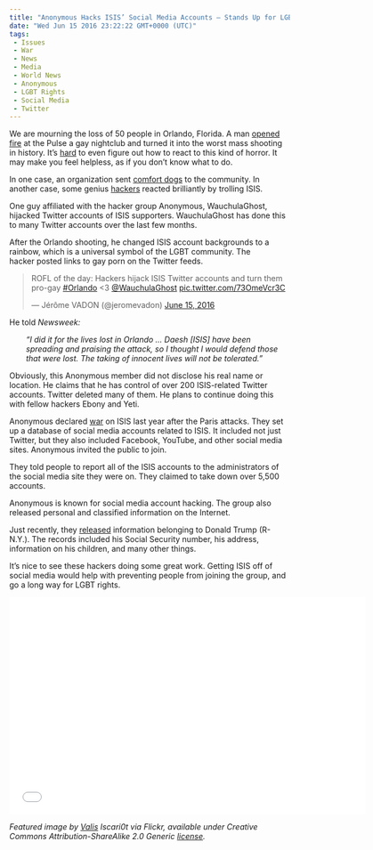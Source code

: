 ```yaml
---
title: "Anonymous Hacks ISIS’ Social Media Accounts – Stands Up for LGBT Rights (VIDEO)"
date: "Wed Jun 15 2016 23:22:22 GMT+0000 (UTC)"
tags: 
 - Issues
 - War
 - News
 - Media
 - World News
 - Anonymous
 - LGBT Rights
 - Social Media
 - Twitter
---
```

<p><!-- Quick Adsense WordPress Plugin: http://quicksense.net/ --></p><p>We are mourning the loss of 50&#xA0;people in Orlando, Florida. A man <a href="http://www.liberalamerica.org/2016/06/12/50-confirmed-dead-53-wounded-worst-mass-shooting-us-history/">opened fire</a> at the Pulse a&#xA0;gay nightclub and turned it into the worst mass shooting in history. It&#x2019;s <a href="http://www.liberalamerica.org/2016/06/15/unique-working-dogs-make-difference-orlando-survivors-recovery-video/" target="_blank">hard</a> to even figure out how to react to this kind of horror. It may make you feel helpless, as if you don&#x2019;t know what to do.</p><p>In one case, an organization sent&#xA0;<a href="http://www.liberalamerica.org/2016/06/15/unique-working-dogs-make-difference-orlando-survivors-recovery-video/">comfort dogs</a> to the community. In another case, some genius <a href="http://europe.newsweek.com/isis-twitter-accounts-gay-porn-orlando-attacks-anonymous-470300?rm=eu" onclick="__gaTracker(&apos;send&apos;, &apos;event&apos;, &apos;outbound-article&apos;, &apos;http://europe.newsweek.com/isis-twitter-accounts-gay-porn-orlando-attacks-anonymous-470300?rm=eu&apos;, &apos;hackers&apos;);" target="_blank">hackers</a>&#xA0;reacted brilliantly by trolling ISIS.</p><p>One guy affiliated with the hacker group Anonymous, WauchulaGhost, hijacked Twitter accounts of ISIS supporters.&#xA0;WauchulaGhost has done&#xA0;this to many Twitter accounts over the last few months.</p><p>After the Orlando shooting, he changed ISIS account&#xA0;backgrounds to a rainbow, which is a universal symbol of the LGBT community. The hacker&#xA0;posted links to gay porn on the Twitter feeds.</p><blockquote class="twitter-tweet" data-width="500"><p lang="en" dir="ltr">ROFL of the day: Hackers hijack ISIS Twitter accounts and turn them pro-gay <a href="https://twitter.com/hashtag/Orlando?src=hash" onclick="__gaTracker(&apos;send&apos;, &apos;event&apos;, &apos;outbound-article&apos;, &apos;https://twitter.com/hashtag/Orlando?src=hash&apos;, &apos;#Orlando&apos;);">#Orlando</a> &lt;3 <a href="https://twitter.com/WauchulaGhost" onclick="__gaTracker(&apos;send&apos;, &apos;event&apos;, &apos;outbound-article&apos;, &apos;https://twitter.com/WauchulaGhost&apos;, &apos;@WauchulaGhost&apos;);">@WauchulaGhost</a> <a href="https://t.co/73OmeVcr3C" onclick="__gaTracker(&apos;send&apos;, &apos;event&apos;, &apos;outbound-article&apos;, &apos;https://t.co/73OmeVcr3C&apos;, &apos;pic.twitter.com/73OmeVcr3C&apos;);">pic.twitter.com/73OmeVcr3C</a></p>
<p>&#x2014; J&#xE9;r&#xF4;me VADON (@jeromevadon) <a href="https://twitter.com/jeromevadon/status/743035745301057537" onclick="__gaTracker(&apos;send&apos;, &apos;event&apos;, &apos;outbound-article&apos;, &apos;https://twitter.com/jeromevadon/status/743035745301057537&apos;, &apos;June 15, 2016&apos;);">June 15, 2016</a></p></blockquote><p><script async src="//platform.twitter.com/widgets.js" charset="utf-8"></script></p><p>He told <em>Newsweek:&#xA0;</em></p><p style="padding-left: 30px;"><em>&#x201C;I did it for the lives lost in Orlando &#x2026; Daesh [ISIS] have been spreading and praising the attack, so I thought I would defend those that were lost. The taking of innocent lives will not be tolerated.&#x201D;</em></p><p>Obviously, this Anonymous member did&#xA0;not disclose his real name or location. He claims that he has control of over 200 ISIS-related Twitter accounts. Twitter deleted many of them. He plans to continue doing this with fellow hackers Ebony and Yeti.</p><p>Anonymous declared <a href="http://www.liberalamerica.org/2015/11/17/anonymous-has-shredded-5500-of-isis-twitter-accounts-and-counting/" target="_blank">war</a> on ISIS last year after the Paris attacks. They set up a database of social media accounts related to ISIS. It included&#xA0;not just Twitter, but they also included Facebook, YouTube, and other social media sites. Anonymous invited&#xA0;the public to join.</p><p>They told people to report all of the ISIS accounts to the administrators of the social media site they were on. They claimed to take down over 5,500 accounts.</p><p><!-- Quick Adsense WordPress Plugin: http://quicksense.net/ --></p><p>Anonymous is known for social media account hacking. The group&#xA0;also released personal and&#xA0;classified information on the Internet.</p><p>Just recently, they <a href="http://www.liberalamerica.org/2016/03/18/anonymous-war-on-trump-has-begun-trumps-ssn-leaked-video/" target="_blank">released</a>&#xA0;information belonging to Donald Trump (R-N.Y.). The records included&#xA0;his Social Security number, his address, information on his children, and many other things.</p><p>It&#x2019;s nice&#xA0;to see these hackers doing some great work. Getting ISIS off of social media would help with preventing people from joining the group, and go a long way for LGBT rights.</p><p><span class="embed-youtube" style="text-align:center; display: block;"><iframe class="youtube-player" type="text/html" width="640" height="390" src="//www.youtube.com/embed/lTqUonNw_Zc?version=3&amp;rel=1&amp;fs=1&amp;autohide=2&amp;showsearch=0&amp;showinfo=1&amp;iv_load_policy=1&amp;wmode=transparent" allowfullscreen="true" style="border:0;"></iframe></span></p><p><em>Featured image by <a href="https://www.flickr.com/photos/iscari0t/2446769628/in/photolist-4Jdknf-4J96R4-bkyod3-dw5PSu-4HMfSG-bGvBDD-8s9XJ-qqwi4j-9D5kH8-xEqFVC-nUdYiG-asBFrQ-4HKeDg-aeHzhy-9D8fMU-adCr3J-nds1DY-4JasQo-atdBsF-awjejr-byxKfj-gjM5k9-dxcGUE-4J9qT8-dfvuZM-gThSxE-CrBsmn-bExnXj-7S5CkF-eiAoYq-byKL3n-9uqGUU-7VEKiz-dnxXnA-83dwYu-fwArYa-7SJipC-HPi5kG-av2XwR-7ftZzp-96dijq-6dzgSa-ei1FqX-4sNbqn-nRs9vT-aeEKFK-bq8K4d-pUYUho-4vh2s-4rro5H" onclick="__gaTracker(&apos;send&apos;, &apos;event&apos;, &apos;outbound-article&apos;, &apos;https://www.flickr.com/photos/iscari0t/2446769628/in/photolist-4Jdknf-4J96R4-bkyod3-dw5PSu-4HMfSG-bGvBDD-8s9XJ-qqwi4j-9D5kH8-xEqFVC-nUdYiG-asBFrQ-4HKeDg-aeHzhy-9D8fMU-adCr3J-nds1DY-4JasQo-atdBsF-awjejr-byxKfj-gjM5k9-dxcGUE-4J9qT8-dfvuZM-gThSxE-CrBsmn-bExnXj-7S5CkF-eiAoYq-byKL3n-9uqGUU-7VEKiz-dnxXnA-83dwYu-fwArYa-7SJipC-HPi5kG-av2XwR-7ftZzp-96dijq-6dzgSa-ei1FqX-4sNbqn-nRs9vT-aeEKFK-bq8K4d-pUYUho-4vh2s-4rro5H&apos;, &apos;Valis&apos;);" target="_blank">Valis</a>&#xA0;Iscari0t via Flickr, available under Creative Commons Attribution-ShareAlike 2.0 Generic <a href="https://creativecommons.org/licenses/by-sa/2.0/" onclick="__gaTracker(&apos;send&apos;, &apos;event&apos;, &apos;outbound-article&apos;, &apos;https://creativecommons.org/licenses/by-sa/2.0/&apos;, &apos;license&apos;);" target="_blank">license</a>.</em></p><div style="font-size:0px;height:0px;line-height:0px;margin:0;padding:0;clear:both"></div>